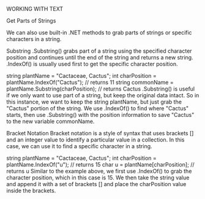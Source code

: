 WORKING WITH TEXT

Get Parts of Strings

We can also use built-in .NET methods to grab parts of strings or specific characters in a string.

Substring
.Substring() grabs part of a string using the specified character position and continues until the end of the string and returns a new string. .IndexOf() is usually used first to get the specific character position.

string plantName = "Cactaceae, Cactus"; 
int charPosition = plantName.IndexOf("Cactus"); // returns 11
string commonName = plantName.Substring(charPosition); // returns Cactus
.Substring() is useful if we only want to use part of a string, but keep the original data intact. So in this instance, we want to keep the string plantName, but just grab the "Cactus" portion of the string. We use .IndexOf() to find where "Cactus" starts, then use .Substring() with the position information to save "Cactus" to the new variable commonName.

Bracket Notation
Bracket notation is a style of syntax that uses brackets [] and an integer value to identify a particular value in a collection. In this case, we can use it to find a specific character in a string.

string plantName = "Cactaceae, Cactus";
int charPosition = plantName.IndexOf("u"); // returns 15
char u = plantName[charPosition]; // returns u
Similar to the example above, we first use .IndexOf() to grab the character position, which in this case is 15. We then take the string value and append it with a set of brackets [] and place the charPosition value inside the brackets.
